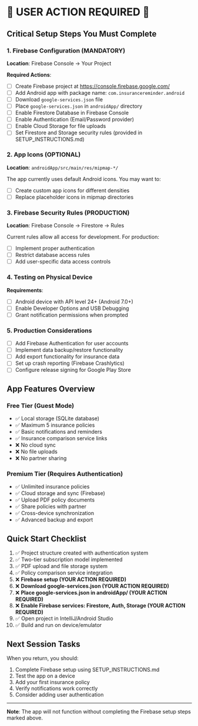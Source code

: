 # 🚨 USER ACTION REQUIRED 🚨

## Critical Setup Steps You Must Complete

### 1. Firebase Configuration (MANDATORY)
**Location**: Firebase Console → Your Project

**Required Actions**:
- [ ] Create Firebase project at https://console.firebase.google.com/
- [ ] Add Android app with package name: `com.insurancereminder.android`
- [ ] Download `google-services.json` file
- [ ] Place `google-services.json` in `androidApp/` directory
- [ ] Enable Firestore Database in Firebase Console
- [ ] Enable Authentication (Email/Password provider)
- [ ] Enable Cloud Storage for file uploads
- [ ] Set Firestore and Storage security rules (provided in SETUP_INSTRUCTIONS.md)

### 2. App Icons (OPTIONAL)
**Location**: `androidApp/src/main/res/mipmap-*/`

The app currently uses default Android icons. You may want to:
- [ ] Create custom app icons for different densities
- [ ] Replace placeholder icons in mipmap directories

### 3. Firebase Security Rules (PRODUCTION)
**Location**: Firebase Console → Firestore → Rules

Current rules allow all access for development. For production:
- [ ] Implement proper authentication
- [ ] Restrict database access rules
- [ ] Add user-specific data access controls

### 4. Testing on Physical Device
**Requirements**:
- [ ] Android device with API level 24+ (Android 7.0+)
- [ ] Enable Developer Options and USB Debugging
- [ ] Grant notification permissions when prompted

### 5. Production Considerations
- [ ] Add Firebase Authentication for user accounts
- [ ] Implement data backup/restore functionality
- [ ] Add export functionality for insurance data
- [ ] Set up crash reporting (Firebase Crashlytics)
- [ ] Configure release signing for Google Play Store

## App Features Overview

### Free Tier (Guest Mode)
- ✅ Local storage (SQLite database)
- ✅ Maximum 5 insurance policies
- ✅ Basic notifications and reminders
- ✅ Insurance comparison service links
- ❌ No cloud sync
- ❌ No file uploads
- ❌ No partner sharing

### Premium Tier (Requires Authentication)
- ✅ Unlimited insurance policies
- ✅ Cloud storage and sync (Firebase)
- ✅ Upload PDF policy documents
- ✅ Share policies with partner
- ✅ Cross-device synchronization
- ✅ Advanced backup and export

## Quick Start Checklist
1. ✅ Project structure created with authentication system
2. ✅ Two-tier subscription model implemented
3. ✅ PDF upload and file storage system
4. ✅ Policy comparison service integration
5. ❌ **Firebase setup (YOUR ACTION REQUIRED)**
6. ❌ **Download google-services.json (YOUR ACTION REQUIRED)**
7. ❌ **Place google-services.json in androidApp/ (YOUR ACTION REQUIRED)**
8. ❌ **Enable Firebase services: Firestore, Auth, Storage (YOUR ACTION REQUIRED)**
9. ✅ Open project in IntelliJ/Android Studio
10. ✅ Build and run on device/emulator

## Next Session Tasks
When you return, you should:
1. Complete Firebase setup using SETUP_INSTRUCTIONS.md
2. Test the app on a device
3. Add your first insurance policy
4. Verify notifications work correctly
5. Consider adding user authentication

---
**Note**: The app will not function without completing the Firebase setup steps marked above.